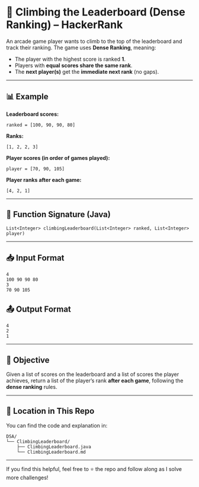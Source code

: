 # 🧗 Climbing the Leaderboard (Dense Ranking) – HackerRank

An arcade game player wants to climb to the top of the leaderboard and track their ranking. The game uses **Dense Ranking**, meaning:

- The player with the highest score is ranked **1**.
- Players with **equal scores share the same rank**.
- The **next player(s)** get the **immediate next rank** (no gaps).

---

## 📊 Example

**Leaderboard scores:**

    ranked = [100, 90, 90, 80]

**Ranks:**

    [1, 2, 2, 3]

**Player scores (in order of games played):**

    player = [70, 90, 105]

**Player ranks after each game:**

    [4, 2, 1]

---

## 🔧 Function Signature (Java)

    List<Integer> climbingLeaderboard(List<Integer> ranked, List<Integer> player)

---

## 📥 Input Format

    4
    100 90 90 80
    3
    70 90 105

## 📤 Output Format

    4
    2
    1

---

## 🎯 Objective

Given a list of scores on the leaderboard and a list of scores the player achieves, return a list of the player’s rank **after each game**, following the **dense ranking** rules.

---

## 📁 Location in This Repo

You can find the code and explanation in:

    DSA/
    └── ClimbingLeaderboard/
        ├── ClimbingLeaderboard.java
        └── ClimbingLeaderboard.md

---

If you find this helpful, feel free to ⭐️ the repo and follow along as I solve more challenges!
